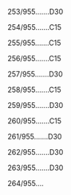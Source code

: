 253/955.......D30 


254/955.......C15 


255/955.......C15 


256/955.......C15 


257/955.......D30 


258/955.......C15 


259/955.......D30 


260/955.......C15 


261/955.......D30 


262/955.......D30 


263/955.......D30 


264/955.... 

